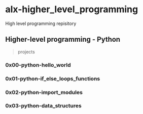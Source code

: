 # alx-higher_level_programming

High level programming repisitory

## Higher-level programming - Python

> projects

### 0x00-python-hello_world

### 0x01-python-if_else_loops_functions

### 0x02-python-import_modules

### 0x03-python-data_structures